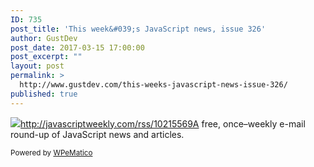 ```yaml
---
ID: 735
post_title: 'This week&#039;s JavaScript news, issue 326'
author: GustDev
post_date: 2017-03-15 17:00:00
post_excerpt: ""
layout: post
permalink: >
  http://www.gustdev.com/this-weeks-javascript-news-issue-326/
published: true
---
```

<img class="wpe_imgrss" src="http://www.gustdev.com/wp-content/uploads/2017/03/c7aad2c6.png">http://javascriptweekly.com/rss/10215569A free, once&ndash;weekly e-mail round-up of JavaScript news and articles.<p class="wpematico_credit"><small>Powered by <a href="http://www.wpematico.com" target="_blank">WPeMatico</a></small></p>